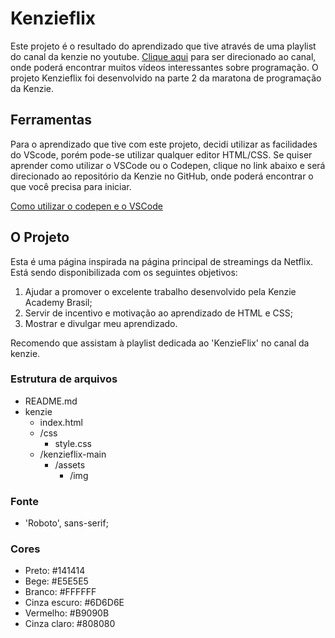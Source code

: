 # Kenzieflix

Este projeto é o resultado do aprendizado que tive através de uma playlist do canal da kenzie no youtube. [Clique aqui](https://www.youtube.com/c/KenzieAcademyBrasil) para ser direcionado ao canal, onde poderá encontrar muitos vídeos interessantes sobre programação.
O projeto Kenzieflix foi desenvolvido na parte 2 da maratona de programação da Kenzie.

## Ferramentas

Para o aprendizado que tive com este projeto, decidi utilizar as facilidades do VScode, porém pode-se utilizar qualquer editor HTML/CSS.
Se quiser aprender como utilizar o VSCode ou o Codepen, clique no link abaixo e será direcionado ao repositório da Kenzie no GitHub, onde poderá encontrar o que você precisa para iniciar.

[Como utilizar o codepen e o VSCode](https://kenzie-academy-brasil.github.io/ferramentas/)

## O Projeto

Esta é uma página inspirada na página principal de streamings da Netflix. Está sendo disponibilizada com os seguintes objetivos:

1. Ajudar a promover o excelente trabalho desenvolvido pela Kenzie Academy Brasil;
2. Servir de incentivo e motivação ao aprendizado de HTML e CSS;
3. Mostrar e divulgar meu aprendizado.

Recomendo que assistam à playlist dedicada ao 'KenzieFlix' no canal da kenzie.

### Estrutura de arquivos

- README.md
- kenzie
    - index.html
    - /css
      - style.css
    - /kenzieflix-main
      - /assets
        - /img

### Fonte

- 'Roboto', sans-serif;

### Cores

- Preto: #141414
- Bege: #E5E5E5
- Branco: #FFFFFF
- Cinza escuro: #6D6D6E
- Vermelho: #B9090B
- Cinza claro: #808080
